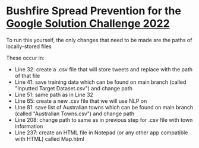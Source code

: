 # Bushfire Spread Prevention for the [Google Solution Challenge 2022](https://developers.google.com/community/gdsc-solution-challenge)

To run this yourself, the only changes that need to be made are the paths of locally-stored files

These occur in:

- Line 32: create a .csv file that will store tweets and replace with the path of that file
- Line 41: save training data which can be found on main branch (called "Inputted Target Dataset.csv") and change path
- Line 51: same path as in Line 32
- Line 65: create a new .csv file that we will use NLP on
- Line 81: save list of Australian towns which can be found on main branch (called "Australian Towns.csv") and change path
- Line 208: change path to same as in previous step for .csv file with town information
- Line 237: create an HTML file in Notepad (or any other app compatible with HTML) called Map.html
